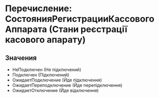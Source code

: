 ﻿# Перечисление: СостоянияРегистрацииКассовогоАппарата (Стани реєстрації касового апарату)

## Значения

- НеПодключен (Не підключений)
- Подключен (Підключений)
- ОжидаетПодключение (Йде підключення)
- ОжидаетПереподключение (Йде перепідключення)
- ОжидаетОтключение (Йде відключення)

